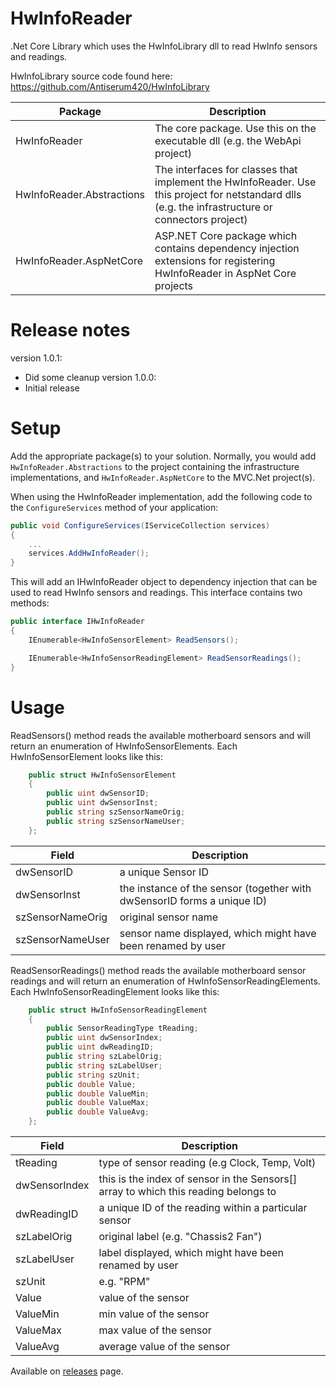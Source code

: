 # HwInfoReader

.Net Core Library which uses the HwInfoLibrary dll to read HwInfo sensors and readings. 


HwInfoLibrary source code found here: https://github.com/Antiserum420/HwInfoLibrary

| Package  | Description |
| ------------- | ------------- |
| HwInfoReader  | The core package. Use this on the executable dll (e.g. the WebApi project)  |
| HwInfoReader.Abstractions  | 	The interfaces for classes that implement the HwInfoReader. Use this project for netstandard dlls (e.g. the infrastructure or connectors project)  |
| HwInfoReader.AspNetCore  | ASP.NET Core package which contains dependency injection extensions for registering HwInfoReader in AspNet Core projects  |

# Release notes

version 1.0.1:
- Did some cleanup
version 1.0.0:
- Initial release

# Setup
Add the appropriate package(s) to your solution. Normally, you would add `HwInfoReader.Abstractions` to the project containing the infrastructure implementations, and `HwInfoReader.AspNetCore` to the MVC.Net project(s).

When using the HwInfoReader implementation, add the following code to the `ConfigureServices` method of your application:

```C#
public void ConfigureServices(IServiceCollection services)
{
    ...
    services.AddHwInfoReader();
}
```

This will add an IHwInfoReader object to dependency injection that can be used to read HwInfo sensors and readings.
This interface contains two methods:

```C#
public interface IHwInfoReader
{
    IEnumerable<HwInfoSensorElement> ReadSensors();

    IEnumerable<HwInfoSensorReadingElement> ReadSensorReadings();
}
```

# Usage
ReadSensors() method reads the available motherboard sensors and will return an enumeration of HwInfoSensorElements. Each HwInfoSensorElement looks like this:

```C#
    public struct HwInfoSensorElement
    {
        public uint dwSensorID; 
        public uint dwSensorInst;
        public string szSensorNameOrig;
        public string szSensorNameUser;
    };
```

| Field  | Description |
| ------------- | ------------- |
| dwSensorID  |  a unique Sensor ID |
| dwSensorInst  | the instance of the sensor (together with dwSensorID forms a unique ID) |
| szSensorNameOrig  | original sensor name |
| szSensorNameUser  | sensor name displayed, which might have been renamed by user |

ReadSensorReadings() method reads the available motherboard sensor readings and will return an enumeration of HwInfoSensorReadingElements. Each HwInfoSensorReadingElement looks like this:

```C#
    public struct HwInfoSensorReadingElement
    {
        public SensorReadingType tReading;
        public uint dwSensorIndex;
        public uint dwReadingID;
        public string szLabelOrig;
        public string szLabelUser;
        public string szUnit;
        public double Value;
        public double ValueMin;
        public double ValueMax;
        public double ValueAvg;
    };
```

| Field  | Description |
| ------------- | ------------- |
| tReading  | type of sensor reading (e.g Clock, Temp, Volt) |
| dwSensorIndex  | this is the index of sensor in the Sensors[] array to which this reading belongs to |
| dwReadingID  | a unique ID of the reading within a particular sensor |
| szLabelOrig  | original label (e.g. "Chassis2 Fan") |
| szLabelUser  | label displayed, which might have been renamed by user |
| szUnit  | e.g. "RPM" |
| Value  | value of the sensor |
| ValueMin  | min value of the sensor |
| ValueMax  | max value of the sensor |
| ValueAvg  | average value of the sensor |

Available on [releases](https://github.com/Antiserum420/HwInfoReader/releases) page.
